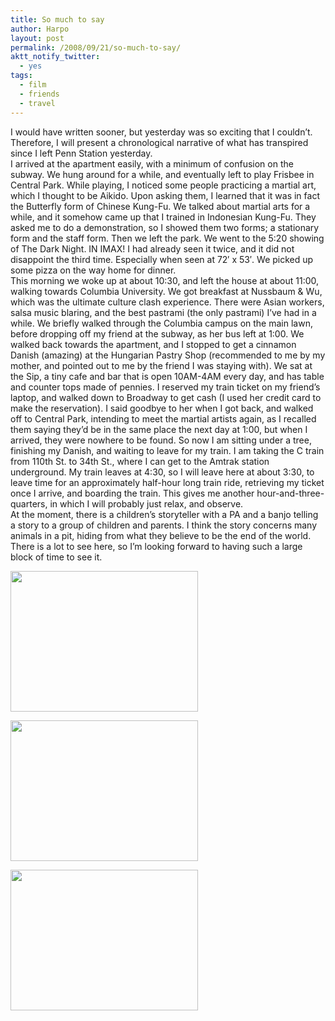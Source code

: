```yaml
---
title: So much to say
author: Harpo
layout: post
permalink: /2008/09/21/so-much-to-say/
aktt_notify_twitter:
  - yes
tags:
  - film
  - friends
  - travel
---
```

I would have written sooner, but yesterday was so exciting that I couldn&#8217;t. Therefore, I will present a chronological narrative of what has transpired since I left Penn Station yesterday.  
I arrived at the apartment easily, with a minimum of confusion on the subway. We hung around for a while, and eventually left to play Frisbee in Central Park. While playing, I noticed some people practicing a martial art, which I thought to be Aikido. Upon asking them, I learned that it was in fact the Butterfly form of Chinese Kung-Fu. We talked about martial arts for a while, and it somehow came up that I trained in Indonesian Kung-Fu. They asked me to do a demonstration, so I showed them two forms; a stationary form and the staff form. Then we left the park. We went to the 5:20 showing of The Dark Night. IN IMAX! I had already seen it twice, and it did not disappoint the third time. Especially when seen at 72&#8242; x 53&#8242;. We picked up some pizza on the way home for dinner.  
This morning we woke up at about 10:30, and left the house at about 11:00, walking towards Columbia University. We got breakfast at Nussbaum & Wu, which was the ultimate culture clash experience. There were Asian workers, salsa music blaring, and the best pastrami (the only pastrami) I&#8217;ve had in a while. We briefly walked through the Columbia campus on the main lawn, before dropping off my friend at the subway, as her bus left at 1:00. We walked back towards the apartment, and I stopped to get a cinnamon Danish (amazing) at the Hungarian Pastry Shop (recommended to me by my mother, and pointed out to me by the friend I was staying with). We sat at the Sip, a tiny cafe and bar that is open 10AM-4AM every day, and has table and counter tops made of pennies. I reserved my train ticket on my friend&#8217;s laptop, and walked down to Broadway to get cash (I used her credit card to make the reservation). I said goodbye to her when I got back, and walked off to Central Park, intending to meet the martial artists again, as I recalled them saying they&#8217;d be in the same place the next day at 1:00, but when I arrived, they were nowhere to be found. So now I am sitting under a tree, finishing my Danish, and waiting to leave for my train. I am taking the C train from 110th St. to 34th St., where I can get to the Amtrak station underground. My train leaves at 4:30, so I will leave here at about 3:30, to leave time for an approximately half-hour long train ride, retrieving my ticket once I arrive, and boarding the train. This gives me another hour-and-three-quarters, in which I will probably just relax, and observe.  
At the moment, there is a children&#8217;s storyteller with a PA and a banjo telling a story to a group of children and parents. I think the story concerns many animals in a pit, hiding from what they believe to be the end of the world.  
There is a lot to see here, so I&#8217;m looking forward to having such a large block of time to see it.

[<img src="http://harpojaeger.github.io/media/wp-content/uploads/2008/09/l-640-480-2ffdb576-833f-4651-bee5-77cc78ed80e3.jpeg" alt="" width="300" height="225" class="alignnone size-full wp-image-364" />][1]

[<img src="http://harpojaeger.github.io/media/wp-content/uploads/2008/09/l-640-480-d7eaa188-e92e-4e77-a201-7a285bac3cbb.jpeg" alt="" width="300" height="225" class="alignnone size-full wp-image-364" />][2]

[<img src="http://harpojaeger.github.io/media/wp-content/uploads/2008/09/l-640-480-4d7d156c-94f1-447d-8f49-e2883bfae7dc.jpeg" alt="" width="300" height="225" class="alignnone size-full wp-image-364" />][3]

 [1]: http://harpojaeger.github.io/media/wp-content/uploads/2008/09/l-640-480-2ffdb576-833f-4651-bee5-77cc78ed80e3.jpeg
 [2]: http://harpojaeger.github.io/media/wp-content/uploads/2008/09/l-640-480-d7eaa188-e92e-4e77-a201-7a285bac3cbb.jpeg
 [3]: http://harpojaeger.github.io/media/wp-content/uploads/2008/09/l-640-480-4d7d156c-94f1-447d-8f49-e2883bfae7dc.jpeg